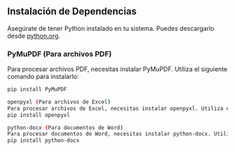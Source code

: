 ## Instalación de Dependencias

Asegúrate de tener Python instalado en tu sistema. Puedes descargarlo desde [python.org](https://www.python.org/downloads/).

### PyMuPDF (Para archivos PDF)

Para procesar archivos PDF, necesitas instalar PyMuPDF. Utiliza el siguiente comando para instalarlo:

```bash
pip install PyMuPDF

openpyxl (Para archivos de Excel)
Para procesar archivos de Excel, necesitas instalar openpyxl. Utiliza el siguiente comando para instalarlo:
pip install openpyxl

python-docx (Para documentos de Word)
Para procesar documentos de Word, necesitas instalar python-docx. Utiliza el siguiente comando para instalarlo:
pip install python-docx

